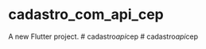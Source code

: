 # cadastro_com_api_cep

A new Flutter project.
#   c a d a s t r o _ a p i _ c e p  
 #   c a d a s t r o _ a p i _ c e p  
 